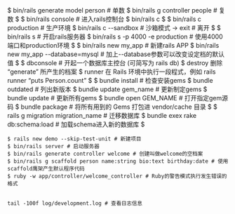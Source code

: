$ bin/rails generate model person # 单数
$ bin/rails g controller people # 复数
$ 
$ bin/rails console # 进入rails控制台
$ bin/rails c
$ 
$ bin/rails c production # 生产环境
$ bin/rails c --sandbox # 沙箱模式
-> exit # 离开
$ 
$ bin/rails s # 开启rails服务器
$ bin/rails s -p 4000 -e production # 使用4000端口和production环境
$ 
$ bin/rails new my_app # 新建rails APP
$ bin/rails new my_app --database=mysql # 加上--database参数可以改变设定档的默认值
$ 
$ dbconsole #  开起一个数据库主控台 (可简写为 rails db)
$ destroy 删除 “generate” 所产生的档案
$ runner 在 Rails 环境中执行一段程式，例如 rails runner “puts Person.count”
$ 
$ bundle install # 检查安装gems
$ bundle outdated # 列出新版本
$ bundle update gem_name # 更新制定gems
$ bundle update # 更新所有gems
$ bundle open GEM_NAME # 打开指定gem源码
$ bundle package # 将所有用到的 Gems 打包进 vendor/cache 目录
$ 
$ rails g migration migration_name # 迁移数据库
$ bundle exex rake db:schema:load # 加载schema进入新的数据库
$ 


	$ rails new demo --skip-test-unit # 新建项目
   	$ bin/rails server # 启动服务器
   	$ bin/rails generate controller welcome # 创建叫做welcome的空档案
   	$ bin/rails g scaffold person name:string bio:text birthday:date # 使用scaffold鹰架产生默认程序代码
   	$ ruby -w app/controller/welcome_controller # Ruby的警告模式执行发生错误的格式
   	

   	tail -100f log/development.log # 查看日志信息
   	

